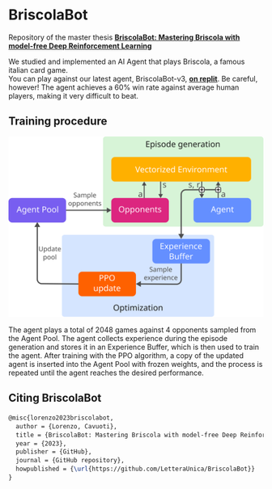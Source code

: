 # BriscolaBot
Repository of the master thesis [**BriscolaBot: Mastering Briscola with model-free Deep Reinforcement Learning**](https://raw.githubusercontent.com/LetteraUnica/BriscolaBot/main/thesis/thesis.pdf)

We studied and implemented an AI Agent that plays Briscola, a famous italian card game.  
You can play against our latest agent, BriscolaBot-v3, [**on replit**](https://replit.com/@LorenzoCavuoti/BriscolaBot). Be careful, however! The agent achieves a 60% win rate against average human players, making it very difficult to beat.

## Training procedure

![](thesis/images/general-architecture.svg)

The agent plays a total of 2048 games against 4 opponents sampled from the Agent Pool. The agent collects experience during the episode generation and stores it in an Experience Buffer, which is then used to train the agent. After training with the PPO algorithm, a copy of the updated agent is inserted into the Agent Pool with frozen weights, and the process is repeated until the agent reaches the desired performance.

## Citing BriscolaBot
```latex
@misc{lorenzo2023briscolabot,
  author = {Lorenzo, Cavuoti},
  title = {BriscolaBot: Mastering Briscola with model-free Deep Reinforcement Learning},
  year = {2023},
  publisher = {GitHub},
  journal = {GitHub repository},
  howpublished = {\url{https://github.com/LetteraUnica/BriscolaBot}}
}
```
